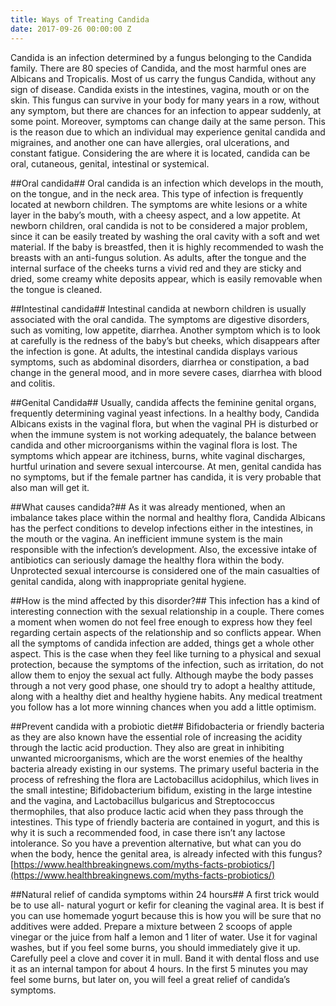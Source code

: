 ```yaml
---
title: Ways of Treating Candida
date: 2017-09-26 00:00:00 Z
---
```


Candida is an infection determined by a fungus belonging to the Candida family. There are 80 species of Candida, and the most harmful ones are Albicans and Tropicalis.
Most of us carry the fungus Candida, without any sign of disease. Candida exists in the intestines, vagina, mouth or on the skin. This fungus can survive in your body for many years in a row, without any symptom, but there are chances for an infection to appear suddenly, at some point. Moreover, symptoms can change daily at the same person. This is the reason due to which an individual may experience genital candida and migraines, and another one can have allergies, oral ulcerations, and constant fatigue. Considering the are where it is located, candida can be oral, cutaneous, genital, intestinal or systemical.

##Oral candida##
Oral candida is an infection which develops in the mouth, on the tongue, and in the neck area. This type of infection is frequently located at newborn children. The symptoms are white lesions or a white layer in the baby’s mouth, with a cheesy aspect, and a low appetite. 
At newborn children, oral candida is not to be considered a major problem, since it can be easily treated by washing the oral cavity with a soft and wet material. If the baby is breastfed, then it is highly recommended to wash the breasts with an anti-fungus solution. 
As adults, after the tongue and the internal surface of the cheeks turns a vivid red and they are sticky and dried, some creamy white deposits appear, which is easily removable when the tongue is cleaned.

##Intestinal candida##
Intestinal candida at newborn children is usually associated with the oral candida. The symptoms are digestive disorders, such as vomiting, low appetite, diarrhea. Another symptom which is to look at carefully is the redness of the baby’s but cheeks, which disappears after the infection is gone. 
At adults, the intestinal candida displays various symptoms, such as abdominal disorders, diarrhea or constipation, a bad change in the general mood, and in more severe cases, diarrhea with blood and colitis. 

##Genital Candida##
Usually, candida affects the feminine genital organs, frequently determining vaginal yeast infections. In a healthy body, Candida Albicans exists in the vaginal flora, but when the vaginal PH is disturbed or when the immune system is not working adequately, the balance between candida and other microorganisms within the vaginal flora is lost. The symptoms which appear are itchiness, burns, white vaginal discharges, hurtful urination and severe sexual intercourse. 
At men, genital candida has no symptoms, but if the female partner has candida, it is very probable that also man will get it.

##What causes candida?##
As it was already mentioned, when an imbalance takes place within the normal and healthy flora, Candida Albicans has the perfect conditions to develop infections either in the intestines, in the mouth or the vagina.
An inefficient immune system is the main responsible with the infection’s development. Also, the excessive intake of antibiotics can seriously damage the healthy flora within the body. Unprotected sexual intercourse is considered one of the main casualties of genital candida, along with inappropriate genital hygiene. 

##How is the mind affected by this disorder?##
This infection has a kind of interesting connection with the sexual relationship in a couple. There comes a moment when women do not feel free enough to express how they feel regarding certain aspects of the relationship and so conflicts appear. When all the symptoms of candida infection are added, things get a whole other aspect. This is the case when they feel like turning to a physical and sexual protection, because the symptoms of the infection, such as irritation, do not allow them to enjoy the sexual act fully. 
Although maybe the body passes through a not very good phase, one should try to adopt a healthy attitude, along with a healthy diet and healthy hygiene habits. Any medical treatment you follow has a lot more winning chances when you add a little optimism.

##Prevent candida with a probiotic diet##
Bifidobacteria or friendly bacteria as they are also known have the essential role of increasing the acidity through the lactic acid production. They also are great in inhibiting unwanted microorganisms, which are the worst enemies of the healthy bacteria already existing in our systems.
The primary useful bacteria in the process of refreshing the flora are Lactobacillus acidophilus, which lives in the small intestine; Bifidobacterium bifidum, existing in the large intestine and the vagina, and Lactobacillus bulgaricus and Streptococcus thermophiles, that also produce lactic acid when they pass through the intestines. 
This type of friendly bacteria are contained in yogurt, and this is why it is such a recommended food, in case there isn’t any lactose intolerance. 
So you have a prevention alternative, but what can you do when the body, hence the genital area, is already infected with this fungus?[https://www.healthbreakingnews.com/myths-facts-probiotics/](https://www.healthbreakingnews.com/myths-facts-probiotics/)

##Natural relief of candida symptoms within 24 hours##
A first trick would be to use all- natural yogurt or kefir for cleaning the vaginal area. It is best if you can use homemade yogurt because this is how you will be sure that no additives were added. 
Prepare a mixture between 2 scoops of apple vinegar or the juice from half a lemon and 1 liter of water. Use it for vaginal washes, but if you feel some burns, you should immediately give it up.
Carefully peel a clove and cover it in mull. Band it with dental floss and use it as an internal tampon for about 4 hours. In the first 5 minutes you may feel some burns, but later on, you will feel a great relief of candida’s symptoms.
